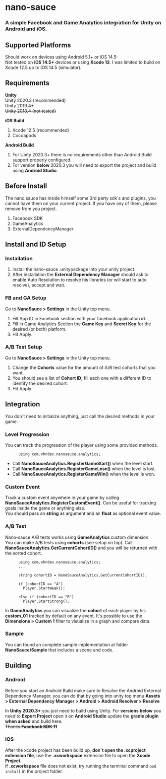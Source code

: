 ﻿# nano-sauce
### A simple Facebook and Game Analytics integration for Unity on Android and iOS.

## Supported Platforms
Should work on devices using Android 5.1+ or iOS 14.5- <br>
Not tested on **iOS 14.5+** devices or using **Xcode 13**. I was limited to build on Xcode 12.5 up to iOS 14.5 (simulator).

## Requirements
**Unity**<br>
Unity 2020.3 (recommended)<br>
Unity 2019.4+<br>
~~Unity 2018.4 (not tested)~~

**iOS Build**
1. Xcode 12.5 (recommended)
2. Cocoapods

**Android Build**
1. For Unity 2020.3+ there is no requirements other than Android Build support properly configured.
2. For version **below** 2020.3 you will need to export the project and build using **Android Studio**.

## Before Install
The nano sauce has inside himself some 3rd party sdk`s and plugins, you cannot have them on your current project. If you have any of them, please remove from you project.
1. Facebook SDK
2. GameAnalytics
3. ExternalDependencyManager

## Install and ID Setup

### Installation
1. Install the nano-sauce .unitypackage into your unity project.
2. After installation the **External Dependency Manager** should ask to enable Auto Resolution to resolve his libraries (or will start to auto resolve), accept and wait.

### FB and GA Setup
Go to **NanoSauce > Settings** in the Unity top menu.
1. Fill App ID in Facebook section with your facebook application id.
2. Fill in Game Analytics Section the **Game Key** and **Secret Key** for the desired (or both) platform.
3. Hit Apply.

### A/B Test Setup
Go to **NanoSauce > Settings** in the Unity top menu.
1. Change the **Cohorts** value for the amount of A/B test cohorts that you want.
2. You should see a list of **Cohort ID**, fill each one with a different ID to identify the desired cohort.
3. Hit Apply.

## Integration
You don`t need to initialize anything, just call the desired methods in your game.

### Level Progression
You can track the progression of the player using some provided methods.

          using com.vhndev.nanosauce.analytics;

- Call **NanoSauceAnalytics.RegisterGameStart()** when the level start.
- Call **NanoSauceAnalytics.RegisterGameLose()** when the level is lost.
- Call **NanoSauceAnalytics.RegisterGameWin()** when the level is won.

### Custom Event
Track a custom event anywhere in your game by calling **NanoSauceAnalytics.RegisterCustomEvent()**. Can be useful for tracking goals inside the game or anything else.<br>
You should pass an **string** as argument and an **float** as optional event value.

### A/B Test
Nano-sauce A/B tests works using **GameAnalytics** custom dimension. <br>
You can make A/B tests using **cohorts** (see setup on top). Call **NanoSauceAnalytics.GetCurrentCohortID()** and you will be returned with the sorted cohort.
        
          using com.vhndev.nanosauce.analytics;
          ...

          string cohortID = NanoSauceAnalytics.GetCurrentCohortID();

          if (cohortID == "A")
            Player.StartWeak():

          else if (cohortID == "B")
            Player.StartStrong();

In **GameAnalytics** you can visualize the **cohort** of each player by his **custom_01** tracked by default on any event. It`s possible to use the **Dimensions > Custom 1** filter to visualize in a graph and compare data.

### Sample
You can found an complete sample implementation at folder **NanoSauce/Sample** that includes a scene and code.

## Building

### Android
Before you start an Android Build make sure to Resolve the Android External Dependency Manager, you can do that by going into unity top menu **Assets > External Dependency Manager > Android > Android Resolver > Resolve**

In **Unity 2020.3+** you just need to build using Unity. For **versions below** you need to **Export Project** open it on **Android Studio** update the **gradle plugin when asked** and build here.<br>
~~Thanks **Facebook SDK 11**~~

### iOS
After the xcode project has been build up, **don`t open the .xcproject  extension file**, use the **.xcworkspace** extension file to open the **Xcode Project**.<br>
If **.xcworkspace** file does not exist, try running the terminal command ``pod install`` in the project folder.
